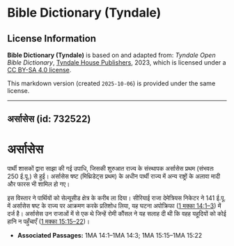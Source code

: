 # Bible Dictionary (Tyndale)

## License Information

**Bible Dictionary (Tyndale)** is based on and adapted from: _Tyndale Open Bible Dictionary_, [Tyndale House Publishers](https://tyndaleopenresources.com/), 2023, which is licensed under a [CC BY-SA 4.0 license](https://creativecommons.org/licenses/by-sa/4.0/legalcode.en).

This markdown version (created `2025-10-06`) is provided under the same license.



--------------------------------

## अर्सासेस (id: 732522)

अर्सासेस
========

पार्थी शासकों द्वारा साझा की गई उपाधि, जिसकी शुरुआत राज्य के संस्थापक अर्सासेस प्रथम (संभवतः 250 ई.पू.) से हुई। अर्सासेस षष्ट (मिथ्रिडेट्स प्रथम) के अधीन पार्थी राज्य में अन्य राष्ट्रों के अलावा मादी और फारस भी शामिल हो गए।

इस विस्तार ने पार्थियों को सेल्यूसीड क्षेत्र के करीब ला दिया। सीरियाई राजा देमेत्रियस निकेटर ने 141 ई.पू. में अर्सासेस षष्ट के राज्य पर आक्रमण करके प्रतिशोध लिया, यह घटना अपोक्रिफा ([1 मक्का 14:1–3](https://ref.ly/1Macc14:1-1Macc14:3)) में दर्ज है। अर्सासेस उन राजाओं में से एक थे जिन्हें रोमी कौंसल ने यह सलाह दी थी कि वहह यहूदियों को कोई हानि न पहुँचाएँ ([1 मक्का 15:15–22](https://ref.ly/1Macc15:15-1Macc15:22))।

* **Associated Passages:** 1MA 14:1–1MA 14:3; 1MA 15:15–1MA 15:22

